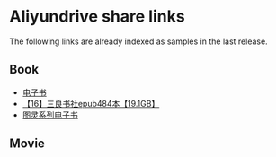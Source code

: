 # Aliyundrive share links

The following links are already indexed as samples in the last release.

## Book

- [电子书](https://www.aliyundrive.com/s/fJWHEjWR6hm)
- [【16】三良书社epub484本【19.1GB】](https://www.aliyundrive.com/s/CNn3ucyzCtf)
- [图灵系列电子书](https://www.aliyundrive.com/s/wfWmXD57y6F)

## Movie
